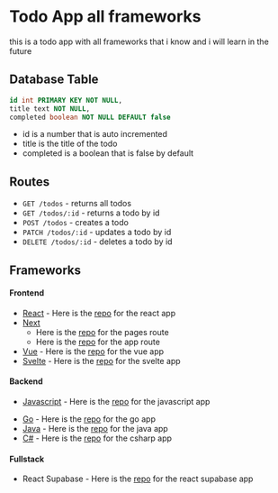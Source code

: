 # Todo App all frameworks

this is a todo app with all frameworks that i know and i will learn in the future

## Database Table

```sql
id int PRIMARY KEY NOT NULL,
title text NOT NULL,
completed boolean NOT NULL DEFAULT false
```

- id is a number that is auto incremented
- title is the title of the todo
- completed is a boolean that is false by default

## Routes

- `GET /todos` - returns all todos
- `GET /todos/:id` - returns a todo by id
- `POST /todos` - creates a todo
- `PATCH /todos/:id` - updates a todo by id
- `DELETE /todos/:id` - deletes a todo by id

## Frameworks

#### Frontend

- [React](https://react.dev/) - Here is the [repo](https://github.com/NOTMEAN11/todo-all-framework/tree/master/frontend/react-todo) for the react app
- [Next](https://nextjs.org/)
  - Here is the [repo](https://github.com/NOTMEAN11/todo-all-framework/tree/master/frontend/next-page-todo) for the pages route
  - Here is the [repo](https://github.com/NOTMEAN11/todo-all-framework/tree/master/frontend/next-app-todo) for the app route
- [Vue](https://vuejs.org/) - Here is the [repo](https://github.com/NOTMEAN11/todo-all-framework/tree/master/frontend/vue-todo) for the vue app
  <!-- - [Nuxt](https://nuxtjs.org/) - Here is the [repo]() for the nuxt app -->
- [Svelte](https://svelte.dev/) - Here is the [repo](https://github.com/NOTMEAN11/todo-all-framework/tree/master/frontend/svelte-todo) for the svelte app
  <!-- - [SvelteKit](https://kit.svelte.dev/) - Here is the [repo]() for the sveltekit app -->

#### Backend

- [Javascript](https://developer.mozilla.org/en-US/docs/Web/JavaScript) - Here is the [repo](https://github.com/NOTMEAN11/todo-all-framework/tree/master/backend/js) for the javascript
app
<!-- - [Python](https://www.python.org/) - Here is the [repo]() for the python app -->
- [Go](https://golang.org/) - Here is the [repo](https://github.com/NOTMEAN11/todo-all-framework/tree/master/backend/golang) for the go app
- [Java](https://www.java.com/) - Here is the [repo](https://github.com/NOTMEAN11/todo-all-framework/tree/master/backend/java) for the java app
- [C#](https://docs.microsoft.com/en-us/dotnet/csharp/) - Here is the [repo](https://github.com/NOTMEAN11/todo-all-framework/tree/master/backend/csharp) for the csharp app

<!-- - [Axum](https://docs.rs/axum/latest/axum/) - Here is the [repo]() for the axum app -->

#### Fullstack

- React Supabase - Here is the [repo](https://github.com/NOTMEAN11/todo-all-framework/tree/master/fullstack/react-supabase) for the react supabase app
<!-- - [Next](https://nextjs.org/)
  - Here is the [repo]() for the pages route
  - Here is the [repo]() for the app route
- [Nuxt](https://nuxtjs.org/) - Here is the [repo]() for the nuxt app
- [SvelteKit](https://kit.svelte.dev/) - Here is the [repo]() for the sveltekit app
- [Django](https://www.djangoproject.com/) - Here is the [repo]() for the django app -->
